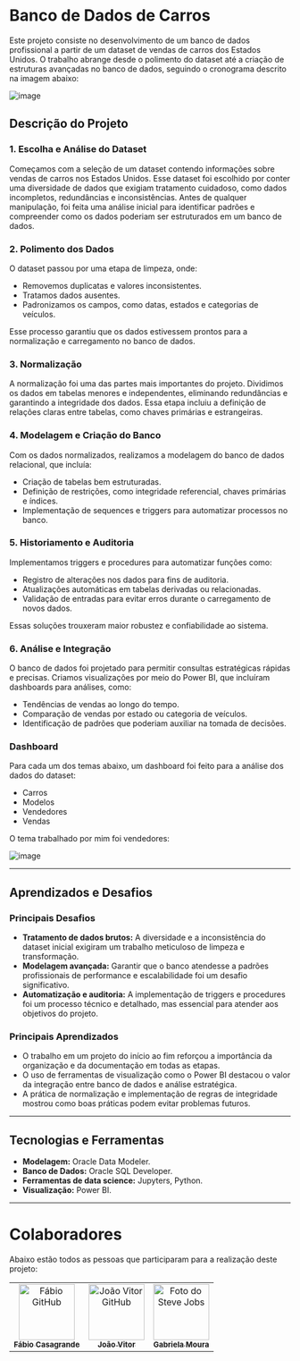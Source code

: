 # Banco de Dados de Carros

Este projeto consiste no desenvolvimento de um banco de dados profissional a partir de um dataset de vendas de carros dos Estados Unidos. O trabalho abrange desde o polimento do dataset até a criação de estruturas avançadas no banco de dados, seguindo o cronograma descrito na imagem abaixo:

![image](https://github.com/user-attachments/assets/3ce10d01-3ef5-40ed-bedf-e7a077c1f090)

<!--# Cronograma do Projeto
ficou estranho :(
| **Entrega**       | **Tarefa**                                     | **Descrição**                              |
|--------------------|-----------------------------------------------|--------------------------------------------|
| **Entrega 1**     | **1A**                                        | Normalização do DataSet                    |
|                   | **1B**                                        | Confecção do dicionário de dados           |
|                   | **1C**                                        | Criação de Sequences e Triggers            |
|                   | **1D**                                        | Povoamento da base de dados                |
|                   | **1E**                                        | Consultas estratégicas                     |
| **Entrega 2**     | **2A**                                        | Tabelas de histórico                       |
|                   | **2B**                                        | Triggers de historimento                   |
|                   | **2C**                                        | Historimento da carga 1 e cargas 2 e 3     |
|                   | **2D**                                        | Consultas estratégicas                     |
| **Entrega 3**     | **3A**                                        | Criação do usuário para auditoria          |
|                   | **3B**                                        | Criação da tabela de auditoria             |
|                   | **3C**                                        | Criação de Sequence e Trigger para auditoria |
|                   | **3D**                                        | Criação da procedure de auditoria          |
|                   | **3E**                                        | Criação dos triggers para auditoria        |
| **Entrega 4**     | **4A**                                        | Criação do usuário para DW                 |
|                   | **4B**                                        | Criação de views dinâmicas                 |
|                   | **4C**                                        | Criação de views materializadas            |
|                   | **4D**                                        | Consultas estratégicas                     |
| **Entrega 5**     | **5A**                                        | Certificado do curso de Power BI           |
|                   | **5B**                                        | Dashboard de análise no Power BI           |-->

## Descrição do Projeto

### 1. **Escolha e Análise do Dataset**
Começamos com a seleção de um dataset contendo informações sobre vendas de carros nos Estados Unidos. Esse dataset foi escolhido por conter uma diversidade de dados que exigiam tratamento cuidadoso, como dados incompletos, redundâncias e inconsistências. Antes de qualquer manipulação, foi feita uma análise inicial para identificar padrões e compreender como os dados poderiam ser estruturados em um banco de dados.

### 2. **Polimento dos Dados**
O dataset passou por uma etapa de limpeza, onde:
- Removemos duplicatas e valores inconsistentes.
- Tratamos dados ausentes.
- Padronizamos os campos, como datas, estados e categorias de veículos.

Esse processo garantiu que os dados estivessem prontos para a normalização e carregamento no banco de dados.

### 3. **Normalização**
A normalização foi uma das partes mais importantes do projeto. Dividimos os dados em tabelas menores e independentes, eliminando redundâncias e garantindo a integridade dos dados. Essa etapa incluiu a definição de relações claras entre tabelas, como chaves primárias e estrangeiras.

### 4. **Modelagem e Criação do Banco**
Com os dados normalizados, realizamos a modelagem do banco de dados relacional, que incluía:
- Criação de tabelas bem estruturadas.
- Definição de restrições, como integridade referencial, chaves primárias e índices.
- Implementação de sequences e triggers para automatizar processos no banco.

### 5. **Historiamento e Auditoria**
Implementamos triggers e procedures para automatizar funções como:
- Registro de alterações nos dados para fins de auditoria.
- Atualizações automáticas em tabelas derivadas ou relacionadas.
- Validação de entradas para evitar erros durante o carregamento de novos dados.

Essas soluções trouxeram maior robustez e confiabilidade ao sistema.

### 6. **Análise e Integração**
O banco de dados foi projetado para permitir consultas estratégicas rápidas e precisas. Criamos visualizações por meio do Power BI, que incluíram dashboards para análises, como:
- Tendências de vendas ao longo do tempo.
- Comparação de vendas por estado ou categoria de veículos.
- Identificação de padrões que poderiam auxiliar na tomada de decisões.

### Dashboard 

Para cada um dos temas abaixo, um dashboard foi feito para a análise dos dados do dataset:

- Carros
- Modelos
- Vendedores
- Vendas

O tema trabalhado por mim foi vendedores:

![image](https://github.com/user-attachments/assets/8cadfbe2-3824-4c9c-8004-6bf8cf3801ef)


---

## Aprendizados e Desafios

### **Principais Desafios**
- **Tratamento de dados brutos:** A diversidade e a inconsistência do dataset inicial exigiram um trabalho meticuloso de limpeza e transformação.
- **Modelagem avançada:** Garantir que o banco atendesse a padrões profissionais de performance e escalabilidade foi um desafio significativo.
- **Automatização e auditoria:** A implementação de triggers e procedures foi um processo técnico e detalhado, mas essencial para atender aos objetivos do projeto.

### **Principais Aprendizados**
- O trabalho em um projeto do início ao fim reforçou a importância da organização e da documentação em todas as etapas.
- O uso de ferramentas de visualização como o Power BI destacou o valor da integração entre banco de dados e análise estratégica.
- A prática de normalização e implementação de regras de integridade mostrou como boas práticas podem evitar problemas futuros.

---

## Tecnologias e Ferramentas

- **Modelagem:** Oracle Data Modeler.  
- **Banco de Dados:** Oracle SQL Developer.  
- **Ferramentas de data science:** Jupyters, Python.  
- **Visualização:** Power BI.

---

# Colaboradores

Abaixo estão todos as pessoas que participaram para a realização deste projeto:

<table>
  <tr>
    <td align="center">
      <a href="https://github.com/fabin0casa">
        <img src="https://avatars.githubusercontent.com/u/152808119?s=100&v=4" width="100px;" alt="Fábio GitHub"/><br>
        <sub>
          <b>Fábio Casagrande</b>
        </sub>
      </a>
    </td>
    <td align="center">
      <a href="https://github.com/Joao-Vitor-da-Costa-Vieira">
        <img src="https://avatars.githubusercontent.com/u/153871810?s=100&v=4" width="100px;" alt="João Vitor GitHub"/><br>
        <sub>
          <b>João Vitor</b>
        </sub>
      </a>
    </td>
    <td align="center">
      <a href="linkedin.com/in/gabriela-m-5b7859235">
        <img src="https://miro.medium.com/max/360/0*1SkS3mSorArvY9kS.jpg" width="100px;" alt="Foto do Steve Jobs"/><br>
        <sub>
          <b>Gabriela Moura</b>
        </sub>
      </a>
    </td>
  </tr>
</table>

